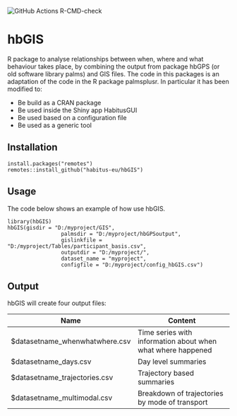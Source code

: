 ![GitHub Actions R-CMD-check](https://github.com/habitus-eu/hbGIS/workflows/R-CMD-check-full/badge.svg)


# hbGIS

R package to analyse relationships between when, where and what behaviour takes place, by combining the output from package hbGPS (or old software library palms) and GIS files.
The code in this packages is an adaptation of the code in the R package palmsplusr.
In particular it has been modified to:
- Be build as a CRAN package
- Be used inside the Shiny app HabitusGUI
- Be used based on a configuration file
- Be used as a generic tool


## Installation

```
install.packages("remotes")
remotes::install_github("habitus-eu/hbGIS")
```

## Usage

The code below shows an example of how use hbGIS.


```
library(hbGIS)
hbGIS(gisdir = "D:/myproject/GIS",
                 palmsdir = "D:/myproject/hbGPSoutput",
                 gislinkfile = "D:/myproject/Tables/participant_basis.csv",
                 outputdir = "D:/myproject/",
                 dataset_name = "myproject",
                 configfile = "D:/myproject/config_hbGIS.csv")

```

## Output

hbGIS will create four output files:

Name                        | Content
----------------------------|----------------
$datasetname_whenwhatwhere.csv | Time series with information about when what where happened
$datasetname_days.csv           | Day level summaries
$datasetname_trajectories.csv   | Trajectory based summaries
$datasetname_multimodal.csv     | Breakdown of trajectories by mode of transport


